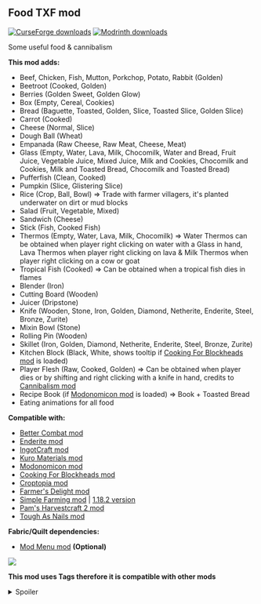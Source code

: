 <h2><strong>Food TXF mod</strong></h2>
<p><a href="https://www.curseforge.com/minecraft/mc-mods/food-txf"><img src="https://cf.way2muchnoise.eu/full_650569_downloads.svg?badge_style=flat" alt="CurseForge downloads" /></a> <a href="https://modrinth.com/mod/food-txf"><img src="https://img.shields.io/badge/dynamic/json?color=2d2d2d&amp;colorA=17b85a&amp;style=flat-square&amp;label=&amp;suffix= downloads&amp;query=downloads&amp;url=https://api.modrinth.com/v2/project/gHfCZDqf&amp;logo=modrinth&amp;logoColor=2d2d2d" alt="Modrinth downloads" /></a></p>

Some useful food & cannibalism

<strong>This mod adds:</strong>

- Beef, Chicken, Fish, Mutton, Porkchop, Potato, Rabbit (Golden)
- Beetroot (Cooked, Golden)
- Berries (Golden Sweet, Golden Glow)
- Box (Empty, Cereal, Cookies)
- Bread (Baguette, Toasted, Golden, Slice, Toasted Slice, Golden Slice)
- Carrot (Cooked)
- Cheese (Normal, Slice)
- Dough Ball (Wheat)
- Empanada (Raw Cheese, Raw Meat, Cheese, Meat)
- Glass (Empty, Water, Lava, Milk, Chocomilk, Water and Bread, Fruit Juice, Vegetable Juice, Mixed Juice, Milk and Cookies, Chocomilk and Cookies, Milk and Toasted Bread, Chocomilk and Toasted Bread)
- Pufferfish (Clean, Cooked)
- Pumpkin (Slice, Glistering Slice)
- Rice (Crop, Ball, Bowl) => Trade with farmer villagers, it's planted underwater on dirt or mud blocks
- Salad (Fruit, Vegetable, Mixed)
- Sandwich (Cheese)
- Stick (Fish, Cooked Fish)
- Thermos (Empty, Water, Lava, Milk, Chocomilk) => Water Thermos can be obtained when player right clicking on water with a Glass in hand, Lava Thermos when player right clicking on lava & Milk Thermos when player right clicking on a cow or goat
- Tropical Fish (Cooked) => Can be obtained when a tropical fish dies in flames
- Blender (Iron)
- Cutting Board (Wooden)
- Juicer (Dripstone)
- Knife (Wooden, Stone, Iron, Golden, Diamond, Netherite, Enderite, Steel, Bronze, Zurite)
- Mixin Bowl (Stone)
- Rolling Pin (Wooden)
- Skillet (Iron, Golden, Diamond, Netherite, Enderite, Steel, Bronze, Zurite)
- Kitchen Block (Black, White, shows tooltip if <a href="https://www.curseforge.com/minecraft/mc-mods/cooking-for-blockheads" target="_blank">Cooking For Blockheads mod</a> is loaded)
- Player Flesh (Raw, Cooked, Golden) => Can be obtained when player dies or by shifting and right clicking with a knife in hand, credits to <a href="https://www.curseforge.com/minecraft/mc-mods/cannibalism" target="_blank">Cannibalism mod</a>
- Recipe Book (if <a href="https://www.curseforge.com/minecraft/mc-mods/modonomicon" target="_blank">Modonomicon mod</a> is loaded) => Book + Toasted Bread
- Eating animations for all food

<strong>Compatible with:</strong>

- <a href="https://www.curseforge.com/minecraft/mc-mods/better-combat-by-daedelus" target="_blank">Better Combat mod</a>
- <a href="https://www.curseforge.com/minecraft/mc-mods/enderite-mod-for-forge" target="_blank">Enderite mod</a>
- <a href="https://www.curseforge.com/minecraft/mc-mods/ingotcraft" target="_blank">IngotCraft mod</a>
- <a href="https://www.curseforge.com/minecraft/mc-mods/kuro-materials" target="_blank">Kuro Materials mod</a>
- <a href="https://www.curseforge.com/minecraft/mc-mods/modonomicon" target="_blank">Modonomicon mod</a>
- <a href="https://www.curseforge.com/minecraft/mc-mods/cooking-for-blockheads" target="_blank">Cooking For Blockheads mod</a>
- <a href="https://www.curseforge.com/minecraft/mc-mods/croptopia" target="_blank">Croptopia mod</a>
- <a href="https://www.curseforge.com/minecraft/mc-mods/farmers-delight" target="_blank">Farmer's Delight mod</a>
- <a href="https://www.curseforge.com/minecraft/mc-mods/simple-farming" target="_blank">Simple Farming mod</a> | <a href="https://github.com/cweckerl/simplefarming/files/8192403/simplefarming-1.18.2-1.4.0.zip" target="_blank">1.18.2 version</a>
- <a href="https://www.curseforge.com/minecraft/mc-mods/pams-harvestcraft-2-food-core" target="_blank">Pam's Harvestcraft 2 mod</a>
- <a href="https://www.curseforge.com/minecraft/mc-mods/tough-as-nails" target="_blank">Tough As Nails mod</a>

<strong>Fabric/Quilt dependencies:</strong>

- <a href="https://modrinth.com/mod/modmenu" target="_blank">Mod Menu mod</a> <strong>(Optional)</strong>

<img src="https://cdn.modrinth.com/data/gHfCZDqf/images/fc49cc44c32c44c15998bdb8776133a9e1bbf0dc.png"><br>

<strong>This mod uses Tags therefore it is compatible with other mods</strong>

<details>
  <summary>Spoiler</summary>

<img src="https://cdn.modrinth.com/data/gHfCZDqf/images/11aaf6862fd7f645f2448cfcfa557eb459ddfe8a.png" width="500">

</details>